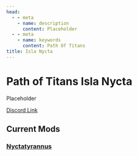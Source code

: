 ```yaml
---
head:
  - - meta
    - name: description
      content: Placeholder
  - - meta
    - name: keywords
      content: Path Of Titans
title: Isla Nycta
---
```


# Path of Titans Isla Nycta

Placeholder

[Discord Link](#)

## Current Mods

### [Nyctatyrannus](./Path-of-Titans-Nyctatyrannus)
